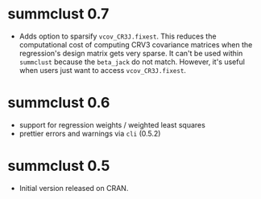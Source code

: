 # summclust 0.7

* Adds option to sparsify `vcov_CR3J.fixest`. This reduces the computational cost of 
  computing CRV3 covariance matrices when the regression's design matrix 
  gets very sparse. It can't be used within `summclust` because the `beta_jack` do not 
  match. However, it's useful when users just want to access `vcov_CR3J.fixest`.

# summclust 0.6

* support for regression weights / weighted least squares
* prettier errors and warnings via `cli` (0.5.2)

# summclust 0.5

* Initial version released on CRAN. 
